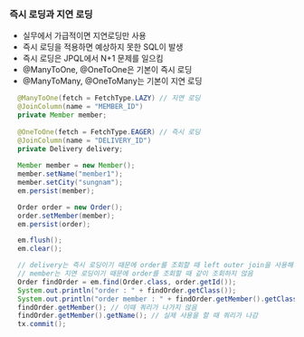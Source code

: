 ### 즉시 로딩과 지연 로딩
  - 실무에서 가급적이면 지연로딩만 사용
  - 즉시 로딩을 적용하면 예상하지 못한 SQL이 발생
  - 즉시 로딩은 JPQL에서 N+1 문제를 일으킴
  - @ManyToOne, @OneToOne은 기본이 즉시 로딩
  - @ManyToMany, @OneToMany는 기본이 지연 로딩
  ```java
    @ManyToOne(fetch = FetchType.LAZY) // 지연 로딩
    @JoinColumn(name = "MEMBER_ID")
    private Member member;
    
    @OneToOne(fetch = FetchType.EAGER) // 즉시 로딩
    @JoinColumn(name = "DELIVERY_ID")
    private Delivery delivery;
    
    Member member = new Member();
    member.setName("member1");
    member.setCity("sungnam");
    em.persist(member);

    Order order = new Order();
    order.setMember(member);
    em.persist(order);

    em.flush();
    em.clear();
  
    // delivery는 즉시 로딩이기 때문에 order를 조회할 때 left outer join을 사용해 같이 조회
    // member는 지연 로딩이기 때문에 order를 조회할 때 같이 조회하지 않음
    Order findOrder = em.find(Order.class, order.getId());
    System.out.println("order : " + findOrder.getClass());
    System.out.println("order member : " + findOrder.getMember().getClass());
    findOrder.getMember(); // 이때 쿼리가 나가지 않음
    findOrder.getMember().getName(); // 실제 사용을 할 때 쿼리가 나감
    tx.commit();
  ```

